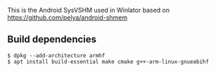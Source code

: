 This is the Android SysVSHM used in Winlator based on https://github.com/pelya/android-shmem

## Build dependencies

	$ dpkg --add-architecture armhf
	$ apt install build-essential make cmake g++-arm-linux-gnueabihf